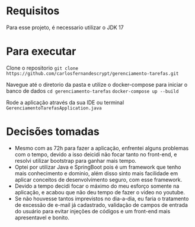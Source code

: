 Requisitos
==========
Para esse projeto, é necessario utilizar o JDK 17

Para executar
=============
Clone o repositorio
`git clone https://github.com/carlosfernandescrypt/gerenciamento-tarefas.git`

Navegue até o diretorio da pasta e utilize o docker-compose para iniciar o banco de dados
`cd gerenciamento-tarefas`
`docker-compose up --build`

Rode a aplicação através da sua IDE ou terminal 
`GerenciamentoTarefasApplication.java`

Decisões tomadas
================

- Mesmo com as 72h para fazer a aplicação, enfrentei alguns problemas com o tempo, devido a isso deicidi não focar tanto no front-end, e resolvi utilizar bootstrap para ganhar mais tempo.
- Optei por utilizar Java e SpringBoot pois é um framework que tenho mais conhecimento e dominio, além disso sinto mais facilidade em aplicar conceitos de desenvolvimento seguro, com esse framework.
- Devido a tempo decidi focar o máximo do meu esforço somente na aplicação, e acabou que não deu tempo de fazer o video no youtube.
- Se não houvesse tantos imprevistos no dia-a-dia, eu faria o tratamento de excessão de e-mail já cadastrado, validação de campos de entrada do usuário para evitar injeções de códigos e um front-end mais apresentavel e bonito.
